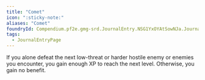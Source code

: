 ```yaml
---
title: "Comet"
icon: ":sticky-note:"
aliases: "Comet"
foundryId: Compendium.pf2e.gmg-srd.JournalEntry.NSG1YxOYAtSowNJa.JournalEntryPage.n1tvO8T8DaZekPvW
tags:
  - JournalEntryPage
---
```

If you alone defeat the next low-threat or harder hostile enemy or enemies you encounter, you gain enough XP to reach the next level. Otherwise, you gain no benefit.